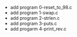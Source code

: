 - add program 0-reset_to_98.c
- add program 1-swap.c
- add program 2-strlen.c
- add program 3-puts.c
- add progarm 4-print_rev.c
